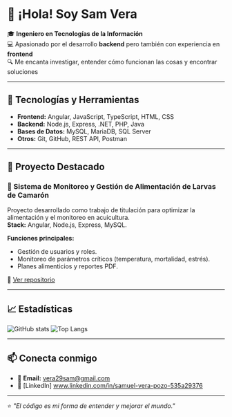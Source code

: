 # 👋 ¡Hola! Soy Sam Vera

🎓 **Ingeniero en Tecnologías de la Información**  
💻 Apasionado por el desarrollo **backend** pero también con experiencia en **frontend**  
🔍 Me encanta investigar, entender cómo funcionan las cosas y encontrar soluciones

---

## 🚀 Tecnologías y Herramientas
- **Frontend:** Angular, JavaScript, TypeScript, HTML, CSS
- **Backend:** Node.js, Express, .NET, PHP, Java
- **Bases de Datos:** MySQL, MariaDB, SQL Server
- **Otros:** Git, GitHub, REST API, Postman

---

## 📌 Proyecto Destacado
### 🦐 Sistema de Monitoreo y Gestión de Alimentación de Larvas de Camarón
Proyecto desarrollado como trabajo de titulación para optimizar la alimentación y el monitoreo en acuicultura.  
**Stack:** Angular, Node.js, Express, MySQL.

**Funciones principales:**
- Gestión de usuarios y roles.
- Monitoreo de parámetros críticos (temperatura, mortalidad, estrés).
- Planes alimenticios y reportes PDF.

📂 [Ver repositorio](https://github.com/tuusuario/tu-repo)

---

## 📈 Estadísticas
![GitHub stats](https://github-readme-stats.vercel.app/api?username=tuusuario&show_icons=true&theme=tokyonight)
![Top Langs](https://github-readme-stats.vercel.app/api/top-langs/?username=tuusuario&layout=compact&theme=tokyonight)

---

## 📫 Conecta conmigo
- 📧 **Email:** vera29sam@gmail.com  
- 💼 [LinkedIn] www.linkedin.com/in/samuel-vera-pozo-535a29376

---

⭐ *"El código es mi forma de entender y mejorar el mundo."*

<!--
**SamVp29/SamVp29** is a ✨ _special_ ✨ repository because its `README.md` (this file) appears on your GitHub profile.

Here are some ideas to get you started:

- 🔭 I’m currently working on ...
- 🌱 I’m currently learning ...
- 👯 I’m looking to collaborate on ...
- 🤔 I’m looking for help with ...
- 💬 Ask me about ...
- 📫 How to reach me: ...
- 😄 Pronouns: ...
- ⚡ Fun fact: ...
-->
